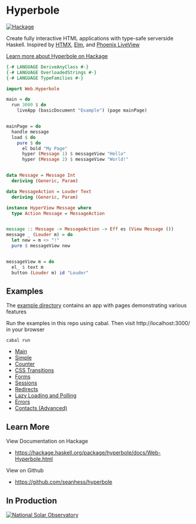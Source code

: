 Hyperbole
=========

[![Hackage](https://img.shields.io/hackage/v/hyperbole.svg)](https://hackage.haskell.org/package/hyperbole) 

Create fully interactive HTML applications with type-safe serverside Haskell. Inspired by [HTMX](https://htmx.org/), [Elm](https://elm-lang.org/), and [Phoenix LiveView](https://www.phoenixframework.org/)

[Learn more about Hyperbole on Hackage](https://hackage.haskell.org/package/hyperbole/docs/Web-Hyperbole.html)

```haskell
{-# LANGUAGE DeriveAnyClass #-}
{-# LANGUAGE OverloadedStrings #-}
{-# LANGUAGE TypeFamilies #-}

import Web.Hyperbole

main = do
  run 3000 $ do
    liveApp (basicDocument "Example") (page mainPage)


mainPage = do
  handle message
  load $ do
    pure $ do
      el bold "My Page"
      hyper (Message 1) $ messageView "Hello"
      hyper (Message 2) $ messageView "World!"


data Message = Message Int
  deriving (Generic, Param)

data MessageAction = Louder Text
  deriving (Generic, Param)

instance HyperView Message where
  type Action Message = MessageAction


message :: Message -> MessageAction -> Eff es (View Message ())
message _ (Louder m) = do
  let new = m <> "!"
  pure $ messageView new


messageView m = do
  el_ $ text m
  button (Louder m) id "Louder"
```

Examples
---------

The [example directory](https://github.com/seanhess/hyperbole/blob/main/example/example/README.md) contains an app with pages demonstrating various features

Run the examples in this repo using cabal. Then visit http://localhost:3000/ in your browser

```
cabal run
```
* [Main](https://github.com/seanhess/hyperbole/blob/main/example/Main.hs)
* [Simple](https://github.com/seanhess/hyperbole/blob/main/example/Example/Simple.hs)
* [Counter](https://github.com/seanhess/hyperbole/blob/main/example/Example/Counter.hs)
* [CSS Transitions](https://github.com/seanhess/hyperbole/blob/main/example/Example/Transitions.hs)
* [Forms](https://github.com/seanhess/hyperbole/blob/main/example/Example/Forms.hs)
* [Sessions](https://github.com/seanhess/hyperbole/blob/main/example/Example/Forms.hs)
* [Redirects](https://github.com/seanhess/hyperbole/blob/main/example/Example/Redirects.hs)
* [Lazy Loading and Polling](https://github.com/seanhess/hyperbole/blob/main/example/Example/LazyLoading.hs)
* [Errors](https://github.com/seanhess/hyperbole/blob/main/example/Example/Errors.hs)
* [Contacts (Advanced)](https://github.com/seanhess/hyperbole/blob/main/example/Example/Contacts.hs)

Learn More
----------

View Documentation on Hackage
* https://hackage.haskell.org/package/hyperbole/docs/Web-Hyperbole.html

View on Github
* https://github.com/seanhess/hyperbole

In Production
-------------

<a href="https://nso.edu">
  <img alt="National Solar Observatory" src="https://nso1.b-cdn.net/wp-content/uploads/2020/03/NSO-logo-orange-text.png"/>
</a>
